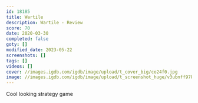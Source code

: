 ```yaml
---
id: 18185
title: Wartile
description: Wartile - Review
score: 70
date: 2020-03-30
completed: false
goty: []
modified_date: 2023-05-22
screenshots: []
tags: []
videos: []
cover: //images.igdb.com/igdb/image/upload/t_cover_big/co24f0.jpg
image: //images.igdb.com/igdb/image/upload/t_screenshot_huge/v3ubnff97kfdswtha3kq.jpg
---
```

Cool looking strategy game